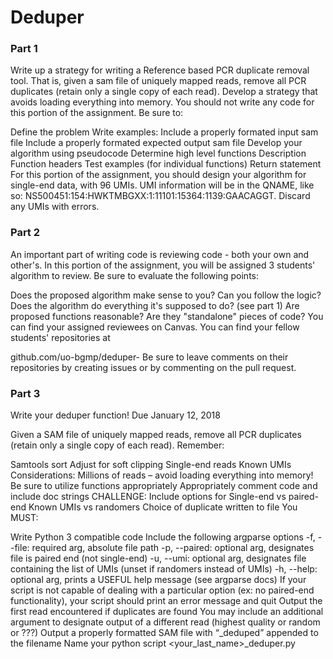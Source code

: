 # Deduper


### Part 1

Write up a strategy for writing a Reference based PCR duplicate removal tool. That is, given a sam file of uniquely mapped reads, remove all PCR duplicates (retain only a single copy of each read). Develop a strategy that avoids loading everything into memory. You should not write any code for this portion of the assignment. Be sure to:

Define the problem
Write examples:
Include a properly formated input sam file
Include a properly formated expected output sam file
Develop your algorithm using pseudocode
Determine high level functions
Description
Function headers
Test examples (for individual functions)
Return statement
For this portion of the assignment, you should design your algorithm for single-end data, with 96 UMIs. UMI information will be in the QNAME, like so: NS500451:154:HWKTMBGXX:1:11101:15364:1139:GAACAGGT. Discard any UMIs with errors.

### Part 2

An important part of writing code is reviewing code - both your own and other's. In this portion of the assignment, you will be assigned 3 students' algorithm to review. Be sure to evaluate the following points:

Does the proposed algorithm make sense to you? Can you follow the logic?
Does the algorithm do everything it's supposed to do? (see part 1)
Are proposed functions reasonable? Are they "standalone" pieces of code?
You can find your assigned reviewees on Canvas. You can find your fellow students' repositories at

github.com/uo-bgmp/deduper-<user>
Be sure to leave comments on their repositories by creating issues or by commenting on the pull request.

### Part 3

Write your deduper function! Due January 12, 2018

Given a SAM file of uniquely mapped reads, remove all PCR duplicates (retain only a single copy of each read). Remember:

Samtools sort
Adjust for soft clipping
Single-end reads
Known UMIs
Considerations:
Millions of reads – avoid loading everything into memory!
Be sure to utilize functions appropriately
Appropriately comment code and include doc strings
CHALLENGE: Include options for
Single-end vs paired-end
Known UMIs vs randomers
Choice of duplicate written to file
You MUST:

Write Python 3 compatible code
Include the following argparse options
-f, --file: required arg, absolute file path
-p, --paired: optional arg, designates file is paired end (not single-end)
-u, --umi: optional arg, designates file containing the list of UMIs (unset if randomers instead of UMIs)
-h, --help: optional arg, prints a USEFUL help message (see argparse docs)
If your script is not capable of dealing with a particular option (ex: no paired-end functionality), your script should print an error message and quit
Output the first read encountered if duplicates are found
You may include an additional argument to designate output of a different read (highest quality or random or ???)
Output a properly formatted SAM file with “_deduped” appended to the filename
Name your python script <your_last_name>_deduper.py
